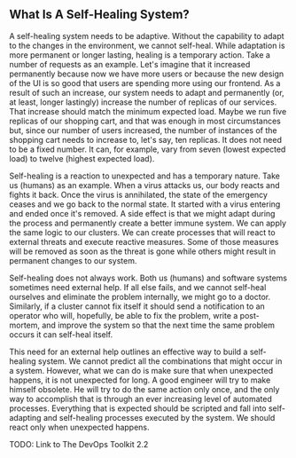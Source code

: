 ## What Is A Self-Healing System?

A self-healing system needs to be adaptive. Without the capability to adapt to the changes in the environment, we cannot self-heal. While adaptation is more permanent or longer lasting, healing is a temporary action. Take a number of requests as an example. Let's imagine that it increased permanently because now we have more users or because the new design of the UI is so good that users are spending more using our frontend. As a result of such an increase, our system needs to adapt and permanently (or, at least, longer lastingly) increase the number of replicas of our services. That increase should match the minimum expected load. Maybe we run five replicas of our shopping cart, and that was enough in most circumstances but, since our number of users increased, the number of instances of the shopping cart needs to increase to, let's say, ten replicas. It does not need to be a fixed number. It can, for example, vary from seven (lowest expected load) to twelve (highest expected load).

Self-healing is a reaction to unexpected and has a temporary nature. Take us (humans) as an example. When a virus attacks us, our body reacts and fights it back. Once the virus is annihilated, the state of the emergency ceases and we go back to the normal state. It started with a virus entering and ended once it's removed. A side effect is that we might adapt during the process and permanently create a better immune system. We can apply the same logic to our clusters. We can create processes that will react to external threats and execute reactive measures. Some of those measures will be removed as soon as the threat is gone while others might result in permanent changes to our system.

Self-healing does not always work. Both us (humans) and software systems sometimes need external help. If all else fails, and we cannot self-heal ourselves and eliminate the problem internally, we might go to a doctor. Similarly, if a cluster cannot fix itself it should send a notification to an operator who will, hopefully, be able to fix the problem, write a post-mortem, and improve the system so that the next time the same problem occurs it can self-heal itself.

This need for an external help outlines an effective way to build a self-healing system. We cannot predict all the combinations that might occur in a system. However, what we can do is make sure that when unexpected happens, it is not unexpected for long. A good engineer will try to make himself obsolete. He will try to do the same action only once, and the only way to accomplish that is through an ever increasing level of automated processes. Everything that is expected should be scripted and fall into self-adapting and self-healing processes executed by the system. We should react only when unexpected happens.

TODO: Link to The DevOps Toolkit 2.2